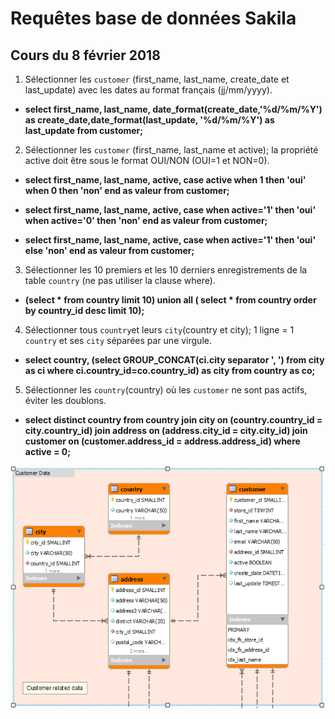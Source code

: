 # Requêtes base de données Sakila


## Cours du 8 février 2018

1. Sélectionner les `customer` (first_name, last_name, create_date et last_update) avec les dates au format français (jj/mm/yyyy).

 - **select first_name, last_name, date_format(create_date,'%d/%m/%Y')
as create_date,date_format(last_update, '%d/%m/%Y') as last_update from customer;**

2. Sélectionner les `customer` (first_name, last_name et active); la propriété active doit être sous le format OUI/NON (OUI=1 et NON=0).

  - **select first_name, last_name, active, case active when 1 then 'oui' when
0 then 'non' end as valeur from customer;**

 - **select first_name, last_name, active, case when active='1' then 'oui' when
active='0' then 'non' end as valeur from customer;**

 - **select first_name, last_name, active,
case when active='1' then 'oui'
else 'non' end as valeur from customer;**


3. Sélectionner les 10 premiers et les 10 derniers enregistrements de la table `country` (ne pas utiliser la clause where).

 - **(select * from country limit 10)
union all
( select * from country order by country_id desc limit 10);**

4. Sélectionner tous `country`et leurs `city`(country et city); 1 ligne = 1 `country` et ses `city` séparées par une virgule.

 - **select country, (select GROUP_CONCAT(ci.city separator ', ') from city as ci where ci.country_id=co.country_id) as city from country as co;**

5. Sélectionner les `country`(country) où les `customer` ne sont pas actifs, éviter les doublons.

 - **select distinct country
from country join city on (country.country_id = city.country_id)
join address on (address.city_id = city.city_id)
join customer on (customer.address_id = address.address_id)
where active = 0;**


![Customer Data](images/request_1.PNG)
